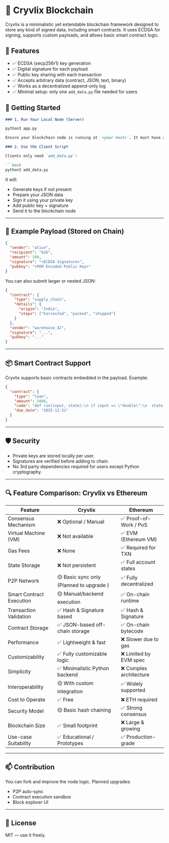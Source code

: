 
# 🧱 Cryvlix Blockchain

Cryvlix is a minimalistic yet extendable blockchain framework designed to store any kind of signed data, including smart contracts. It uses ECDSA for signing, supports custom payloads, and allows basic smart contract logic.

## 🔧 Features

- ✅ ECDSA (secp256r1) key generation
- ✅ Digital signature for each payload
- ✅ Public key sharing with each transaction
- ✅ Accepts arbitrary data (contract, JSON, text, binary)
- ✅ Works as a decentralized append-only log
- ✅ Minimal setup: only one `add_data.py` file needed for users


## 🚀 Getting Started
```markdown
### 1. Run Your Local Node (Server)

python3 app.py

Ensure your blockchain node is running at `<your host>`. It must have a `/data` POST endpoint to accept signed JSON.

### 2. Use the Client Script

Clients only need `add_data.py`:

```bash
python3 add_data.py
````

It will:

* Generate keys if not present
* Prepare your JSON data
* Sign it using your private key
* Add public key + signature
* Send it to the blockchain node

---

## 🧪 Example Payload (Stored on Chain)

```json
{
  "sender": "alice",
  "recipient": "bob",
  "amount": 100,
  "signature": "<ECDSA Signature>",
  "pubkey": "<PEM Encoded Public Key>"
}
```

You can also submit larger or nested JSON:

```json
{
  "contract": {
    "type": "supply_chain",
    "details": {
      "origin": "India",
      "steps": ["harvested", "packed", "shipped"]
    }
  },
  "sender": "warehouse_42",
  "signature": "...",
  "pubkey": "..."
}
```

---

## 📦 Smart Contract Support

Cryvlix supports basic contracts embedded in the payload. Example:

```json
{
  "contract": {
    "type": "loan",
    "amount": 5000,
    "code": "def run(input, state):\n if input == \"double\":\n  state[\"value\"] = state.get(\"value\", 1) * 2\n return state",
    "due_date": "2025-12-31"
  }
}
```

---

## 🛡 Security

* Private keys are stored locally per user.
* Signatures are verified before adding to chain.
* No 3rd party dependencies required for users except Python cryptography.

---

## 🔍 Feature Comparison: Cryvlix vs Ethereum

| Feature                   | Cryvlix                         | Ethereum              |
|---------------------------|----------------------------------|------------------------|
| Consensus Mechanism       | ❌ Optional / Manual             | ✅ Proof-of-Work / PoS |
| Virtual Machine (VM)      | ❌ Not available                 | ✅ EVM (Ethereum VM)   |
| Gas Fees                  | ❌ None                          | ✅ Required for TXN    |
| State Storage             | ❌ Not persistent                | ✅ Full account states |
| P2P Network               | 🟡 Basic sync only (Planned to upgrade )     | ✅ Fully decentralized |
| Smart Contract Execution  | 🟡 Manual/backend execution      | ✅ On-chain runtime    |
| Transaction Validation    | ✅ Hash & Signature based        | ✅ Hash & Signature    |
| Contract Storage          | ✅ JSON-based off-chain storage  | ✅ On-chain bytecode   |
| Performance               | ✅ Lightweight & fast            | ❌ Slower due to gas   |
| Customizability           | ✅ Fully customizable logic      | ❌ Limited by EVM spec |
| Simplicity                | ✅ Minimalistic Python backend   | ❌ Complex architecture|
| Interoperability          | 🟡 With custom integration       | ✅ Widely supported    |
| Cost to Operate           | ✅ Free                          | ❌ ETH required        |
| Security Model            | 🟡 Basic hash chaining           | ✅ Strong consensus    |
| Blockchain Size           | ✅ Small footprint               | ❌ Large & growing     |
| Use-case Suitability      | ✅ Educational / Prototypes      | ✅ Production-grade    |


---

## 📫 Contribution

You can fork and improve the node logic. Planned upgrades:

* P2P auto-sync
* Contract execution sandbox
* Block explorer UI

---

## 🔗 License

MIT — use it freely.



